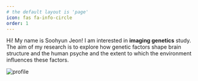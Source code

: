```yaml
---
# the default layout is 'page'
icon: fas fa-info-circle
order: 1
---
```


Hi! My name is Soohyun Jeon!
I am interested in **imaging genetics** study. The aim of my research is to explore how genetic factors shape brain structure and the human psyche and the extent to which the environment influences these factors.

![profile](https://github.com/JeonSHyun/JeonSHyun.github.io/assets/86886562/9a86b114-15a3-4977-9d70-6c27fa54f150)
